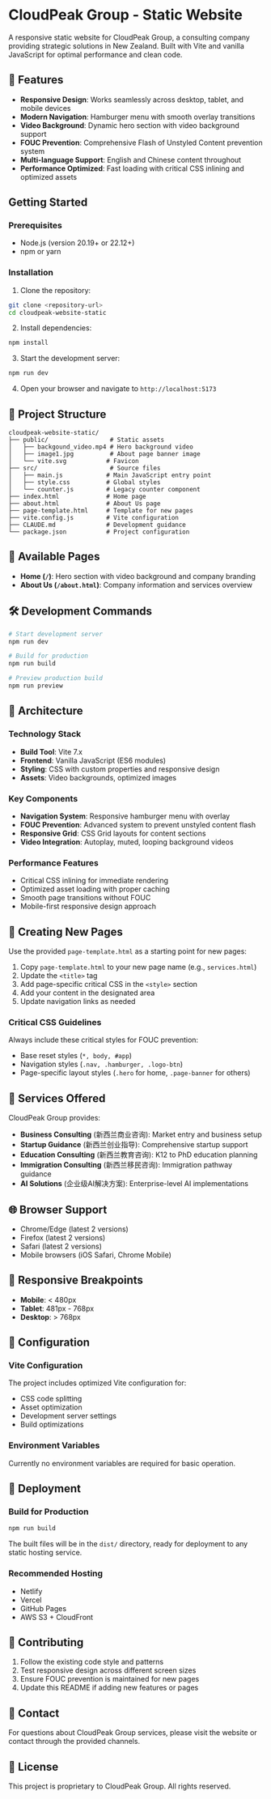 # CloudPeak Group - Static Website

A responsive static website for CloudPeak Group, a consulting company providing strategic solutions in New Zealand. Built with Vite and vanilla JavaScript for optimal performance and clean code.

## 🌟 Features

- **Responsive Design**: Works seamlessly across desktop, tablet, and mobile devices
- **Modern Navigation**: Hamburger menu with smooth overlay transitions
- **Video Background**: Dynamic hero section with video background support
- **FOUC Prevention**: Comprehensive Flash of Unstyled Content prevention system
- **Multi-language Support**: English and Chinese content throughout
- **Performance Optimized**: Fast loading with critical CSS inlining and optimized assets

## Getting Started

### Prerequisites

- Node.js (version 20.19+ or 22.12+)
- npm or yarn

### Installation

1. Clone the repository:
```bash
git clone <repository-url>
cd cloudpeak-website-static
```

2. Install dependencies:
```bash
npm install
```

3. Start the development server:
```bash
npm run dev
```

4. Open your browser and navigate to `http://localhost:5173`

## 📁 Project Structure

```
cloudpeak-website-static/
├── public/                 # Static assets
│   ├── backgound_video.mp4 # Hero background video
│   ├── image1.jpg          # About page banner image
│   └── vite.svg           # Favicon
├── src/                    # Source files
│   ├── main.js            # Main JavaScript entry point
│   ├── style.css          # Global styles
│   └── counter.js         # Legacy counter component
├── index.html             # Home page
├── about.html             # About Us page
├── page-template.html     # Template for new pages
├── vite.config.js         # Vite configuration
├── CLAUDE.md              # Development guidance
└── package.json           # Project configuration
```

## 🎯 Available Pages

- **Home (`/`)**: Hero section with video background and company branding
- **About Us (`/about.html`)**: Company information and services overview

## 🛠 Development Commands

```bash
# Start development server
npm run dev

# Build for production
npm run build

# Preview production build
npm run preview
```

## 🎨 Architecture

### Technology Stack
- **Build Tool**: Vite 7.x
- **Frontend**: Vanilla JavaScript (ES6 modules)
- **Styling**: CSS with custom properties and responsive design
- **Assets**: Video backgrounds, optimized images

### Key Components
- **Navigation System**: Responsive hamburger menu with overlay
- **FOUC Prevention**: Advanced system to prevent unstyled content flash
- **Responsive Grid**: CSS Grid layouts for content sections
- **Video Integration**: Autoplay, muted, looping background videos

### Performance Features
- Critical CSS inlining for immediate rendering
- Optimized asset loading with proper caching
- Smooth page transitions without FOUC
- Mobile-first responsive design approach

## 📝 Creating New Pages

Use the provided `page-template.html` as a starting point for new pages:

1. Copy `page-template.html` to your new page name (e.g., `services.html`)
2. Update the `<title>` tag
3. Add page-specific critical CSS in the `<style>` section
4. Add your content in the designated area
5. Update navigation links as needed

### Critical CSS Guidelines
Always include these critical styles for FOUC prevention:
- Base reset styles (`*, body, #app`)
- Navigation styles (`.nav, .hamburger, .logo-btn`)
- Page-specific layout styles (`.hero` for home, `.page-banner` for others)

## 🎯 Services Offered

CloudPeak Group provides:
- **Business Consulting** (新西兰商业咨询): Market entry and business setup
- **Startup Guidance** (新西兰创业指导): Comprehensive startup support
- **Education Consulting** (新西兰教育咨询): K12 to PhD education planning
- **Immigration Consulting** (新西兰移民咨询): Immigration pathway guidance
- **AI Solutions** (企业级AI解决方案): Enterprise-level AI implementations

## 🌐 Browser Support

- Chrome/Edge (latest 2 versions)
- Firefox (latest 2 versions)
- Safari (latest 2 versions)
- Mobile browsers (iOS Safari, Chrome Mobile)

## 📱 Responsive Breakpoints

- **Mobile**: < 480px
- **Tablet**: 481px - 768px
- **Desktop**: > 768px

## 🔧 Configuration

### Vite Configuration
The project includes optimized Vite configuration for:
- CSS code splitting
- Asset optimization
- Development server settings
- Build optimizations

### Environment Variables
Currently no environment variables are required for basic operation.

## 🚀 Deployment

### Build for Production
```bash
npm run build
```

The built files will be in the `dist/` directory, ready for deployment to any static hosting service.

### Recommended Hosting
- Netlify
- Vercel
- GitHub Pages
- AWS S3 + CloudFront

## 🤝 Contributing

1. Follow the existing code style and patterns
2. Test responsive design across different screen sizes
3. Ensure FOUC prevention is maintained for new pages
4. Update this README if adding new features or pages

## 📧 Contact

For questions about CloudPeak Group services, please visit the website or contact through the provided channels.

## 📄 License

This project is proprietary to CloudPeak Group. All rights reserved.